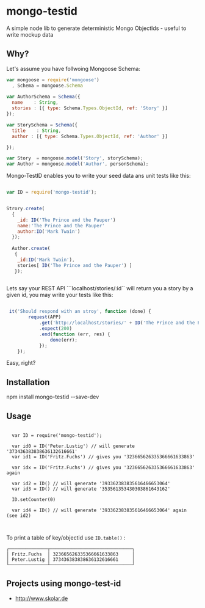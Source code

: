 # mongo-testid
A simple node lib to generate deterministic Mongo ObjectIds - useful to write mockup data


## Why?

Let's assume you have follwoing Mongoose Schema:

```javascript
var mongoose = require('mongoose')
  , Schema = mongoose.Schema
  
var AuthorSchema = Schema({
  name    : String,
  stories : [{ type: Schema.Types.ObjectId, ref: 'Story' }]
});

var StorySchema = Schema({
  title    : String,
  author : [{ type: Schema.Types.ObjectId, ref: 'Author' }]

});

var Story  = mongoose.model('Story', storySchema);
var Author = mongoose.model('Author', personSchema);
```

 Mongo-TestID enables you to write your seed data ans unit tests like this:

```javascript

var ID = require('mongo-testid');


Strory.create(
  {
    _id: ID('The Prince and the Pauper')
    name:'The Prince and the Pauper'
    author:ID('Mark Twain')
  });
  
  Author.create( 
   {
    _id:ID('Mark Twain'),
    stories[ ID('The Prince and the Pauper') ]
   });
 
```

Lets say your REST API ```localhost/stories/:id`` will return you a story by a given id, you may write your tests like this:

```javascript

 it('Should respond with an stroy', function (done) {
        request(APP)
            .get('http://localhost/stories/' + ID('The Prince and the Paupe'))
            .expect(200)
            .end(function (err, res) {
                done(err);
            });
    });
```

Easy, right?

## Installation

   npm install mongo-testid --save-dev
   


## Usage

```

  var ID = require('mongo-testid');
  
  var id0 = ID('Peter.Lustig') // will generate '373436383838636132616661'
  var id1 = ID('Fritz.Fuchs') // gives you '323665626335366661633863'
  
  var idx = ID('Fritz.Fuchs') // gives you '323665626335366661633863' again
  
  var id2 = ID() // will generate '393362383835616466653064'
  var id3 = ID() // will generate '353561353430303861643162'
  
  ID.setCounter(0)
  
  var id4 = ID() // will generate '393362383835616466653064' again (see id2)
  
  
```

To print a table of key/objectid use ``ID.table()`` :

```
┌──────────────┬──────────────────────────────┐
│ Fritz.Fuchs  │ 323665626335366661633863     │
│ Peter.Lustig │ 373436383838636132616661     │
└──────────────┴──────────────────────────────┘
```


## Projects using mongo-test-id

* http://www.skolar.de 
